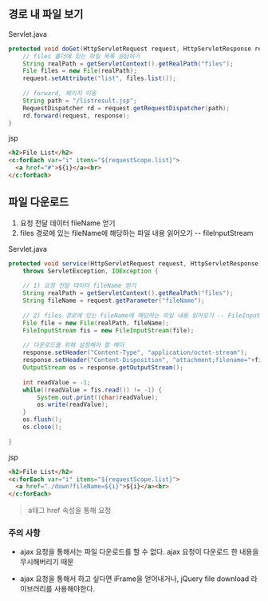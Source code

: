 ## 경로 내 파일 보기
Servlet.java
```java
protected void doGet(HttpServletRequest request, HttpServletResponse response) throws ServletException, IOException {
	// files 폴더에 있는 파일 목록 응답하기
	String realPath = getServletContext().getRealPath("files");
	File files = new File(realPath);
	request.setAttribute("list", files.list());
		
	// forward, 페이지 이동
	String path = "/listresult.jsp";
	RequestDispatcher rd = request.getRequestDispatcher(path);
	rd.forward(request, response);
}
```

jsp
```html
<h2>File List</h2>
<c:forEach var="i" items="${requestScope.list}">
  <a href="#">${i}</a><br>
</c:forEach>
```

## 파일 다운로드

1) 요청 전달 데이터 fileName 얻기
2) files 경로에 있는 fileName에 해당하는 파일 내용 읽어오기 -- fileInputStream

Servlet.java
```java
protected void service(HttpServletRequest request, HttpServletResponse response) 
	throws ServletException, IOException {
		
	// 1) 요청 전달 데이터 fileName 얻기
	String realPath = getServletContext().getRealPath("files");
	String fileName = request.getParameter("fileName");
		
	// 2) files 경로에 있는 fileName에 해당하는 파일 내용 읽어오기 -- FileInputStream
	File file = new File(realPath, fileName);
	FileInputStream fis = new FileInputStream(file);
		
	// 다운로드를 위해 설정해야 할 헤더
	response.setHeader("Content-Type", "application/octet-stream");
	response.setHeader("Content-Disposition", "attachment;filename="+fileName+";");
	OutputStream os = response.getOutputStream();
	
	int readValue = -1;
	while((readValue = fis.read()) != -1) {
		System.out.print((char)readValue);
		os.write(readValue);
	}
	os.flush();
	os.close();
	
}
```

jsp
```html
<h2>File List</h2>
<c:forEach var="i" items="${requestScope.list}">
  <a href="./down?fileName=${i}">${i}</a><br>
</c:forEach>
```
>a태그 href 속성을 통해 요청

### 주의 사항

* ajax 요청을 통해서는 파일 다운로드를 할 수 없다.
ajax 요청이 다운로드 한 내용을 무시해버리기 때문

* ajax 요청을 통해서 하고 싶다면 iFrame을 얻어내거나, jQuery file download 라이브러리를 사용해야한다.
<!--stackedit_data:
eyJoaXN0b3J5IjpbMjAwMTcxNjA0MCwxNDE0NTg5OTY4LC0xMD
cxNzkxNjQyLDUyNDUxOTA5NywtODA3NTY2Mjg2LDMzNjIyMzI3
N119
-->